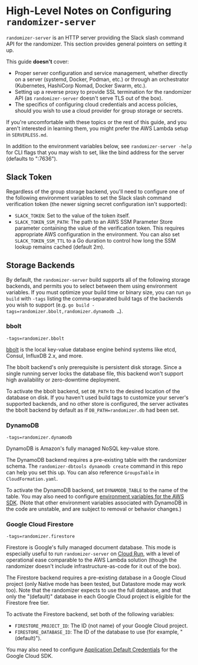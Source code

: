 # High-Level Notes on Configuring `randomizer-server`

`randomizer-server` is an HTTP server providing the Slack slash command API for
the randomizer. This section provides general pointers on setting it up.

This guide **doesn't** cover:

- Proper server configuration and service management, whether directly on a
  server (systemd, Docker, Podman, etc.) or through an orchestrator
  (Kubernetes, HashiCorp Nomad, Docker Swarm, etc.).
- Setting up a reverse proxy to provide SSL termination for the randomizer API
  (as `randomizer-server` doesn't serve TLS out of the box).
- The specifics of configuring cloud credentials and access policies, should
  you wish to use a cloud provider for group storage or secrets.

If you're uncomfortable with these topics or the rest of this guide, and you
aren't interested in learning them, you might prefer the AWS Lambda setup in
`SERVERLESS.md`.

In addition to the environment variables below, see `randomizer-server -help`
for CLI flags that you may wish to set, like the bind address for the server
(defaults to ":7636").

## Slack Token

Regardless of the group storage backend, you'll need to configure one of the
following environment variables to set the Slack slash command verification
token (the newer signing secret configuration isn't supported):

- `SLACK_TOKEN`: Set to the value of the token itself.
- `SLACK_TOKEN_SSM_PATH`: The path to an AWS SSM Parameter Store parameter
  containing the value of the verification token. This requires appropriate AWS
  configuration in the environment. You can also set `SLACK_TOKEN_SSM_TTL` to a
  Go duration to control how long the SSM lookup remains cached (default 2m).

## Storage Backends

By default, the `randomizer-server` build supports all of the following storage
backends, and permits you to select between them using environment variables.
If you must optimize your build time or binary size, you can run `go build`
with `-tags` listing the comma-separated build tags of the backends you wish to
support (e.g. `go build -tags=randomizer.bbolt,randomizer.dynamodb …`).

### bbolt

`-tags=randomizer.bbolt`

[bbolt][bbolt] is the local key-value database engine behind systems like etcd,
Consul, InfluxDB 2.x, and more.

The bbolt backend's only prerequisite is persistent disk storage. Since a
single running server locks the database file, this backend won't support high
availability or zero-downtime deployment.

To activate the bbolt backend, set `DB_PATH` to the desired location of the
database on disk. If you haven't used build tags to customize your server's
supported backends, and no other store is configured, the server activates the
bbolt backend by default as if `DB_PATH=randomizer.db` had been set.

[bbolt]: https://go.etcd.io/bbolt

### DynamoDB

`-tags=randomizer.dynamodb`

DynamoDB is Amazon's fully managed NoSQL key-value store.

The DynamoDB backend requires a pre-existing table with the randomizer schema.
The `randomizer-dbtools dynamodb create` command in this repo can help you set
this up. You can also reference `GroupsTable` in `CloudFormation.yaml`.

To activate the DynamoDB backend, set `DYNAMODB_TABLE` to the name of the
table. You may also need to configure [environment variables for the AWS
SDK][AWS vars]. (Note that other environment variables associated with DynamoDB
in the code are unstable, and are subject to removal or behavior changes.)

[AWS vars]: https://docs.aws.amazon.com/cli/latest/userguide/cli-configure-envvars.html

### Google Cloud Firestore

`-tags=randomizer.firestore`

Firestore is Google's fully managed document database. This mode is especially
useful to run `randomizer-server` on [Cloud Run][Cloud Run], with a level of
operational ease comparable to the AWS Lambda solution (though the randomizer
doesn't include infrastructure-as-code for it out of the box).

The Firestore backend requires a pre-existing database in a Google Cloud
project (only Native mode has been tested, but Datastore mode may work too).
Note that the randomizer expects to use the full database, and that only the
"(default)" database in each Google Cloud project is eligible for the Firestore
free tier.

To activate the Firestore backend, set both of the following variables:

- `FIRESTORE_PROJECT_ID`: The ID (not name) of your Google Cloud project.
- `FIRESTORE_DATABASE_ID`: The ID of the database to use (for example,
  "(default)").

You may also need to configure [Application Default Credentials][ADC] for the
Google Cloud SDK.

[Cloud Run]: https://cloud.google.com/run
[ADC]: https://cloud.google.com/docs/authentication/application-default-credentials

